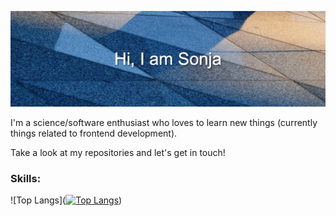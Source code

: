 ![Header image](https://raw.githubusercontent.com/SonjaElena/SonjaElena/master/header.jpeg)

I'm a science/software enthusiast who loves to learn new things (currently things related to frontend development).

Take a look at my repositories and let's get in touch!

### Skills: 

![Top Langs]([![Top Langs](https://github-readme-stats.vercel.app/api/top-langs/?username=nabilramy&layout=compact)](https://github.com/SonjaElena/github-readme-stats))

